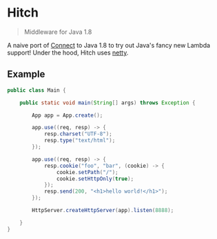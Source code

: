 # Hitch

> Middleware for Java 1.8

A naive port of [Connect](http://www.senchalabs.org/connect) to Java 1.8 to try out Java's fancy new Lambda support!  Under the hood, Hitch uses [netty](http://netty.io).

## Example

```java
public class Main {

    public static void main(String[] args) throws Exception {

        App app = App.create();

        app.use((req, resp) -> {
            resp.charset("UTF-8");
            resp.type("text/html");
        });

        app.use((req, resp) -> {
            resp.cookie("foo", "bar", (cookie) -> {
                cookie.setPath("/");
                cookie.setHttpOnly(true);
            });
            resp.send(200, "<h1>hello world!</h1>");
        });

        HttpServer.createHttpServer(app).listen(8888);

    }
}
```
